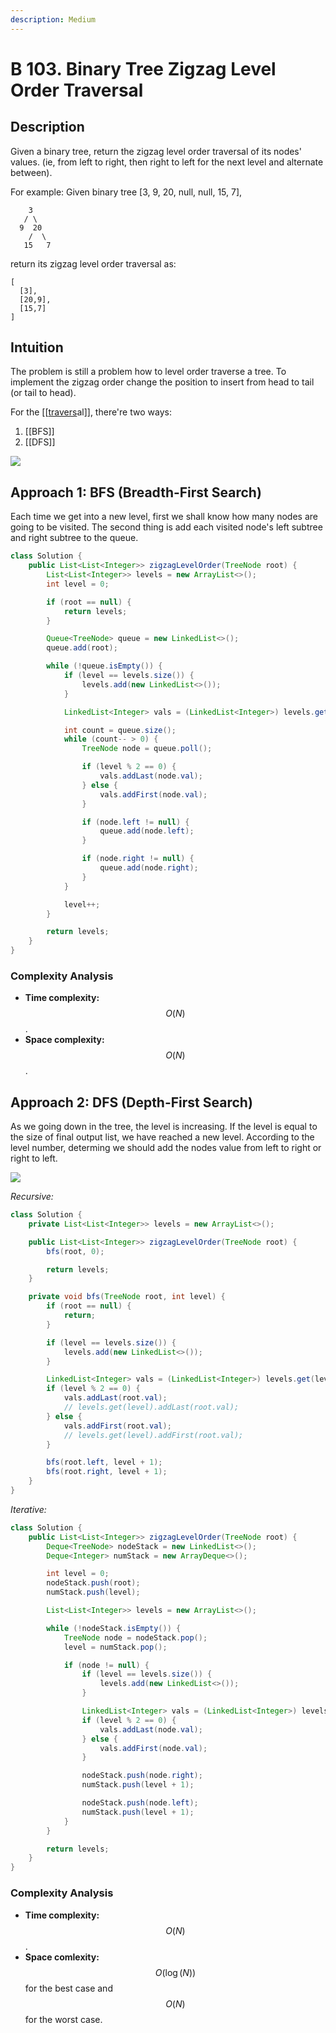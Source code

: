 ```yaml
---
description: Medium
---
```


# B 103. Binary Tree Zigzag Level Order Traversal

## Description

Given a binary tree, return the zigzag level order traversal of its nodes' values. \(ie, from left to right, then right to left for the next level and alternate between\).

For example: Given binary tree \[3, 9, 20, null, null, 15, 7\],

```text
    3
   / \
  9  20
    /  \
   15   7
```

return its zigzag level order traversal as:

```text
[
  [3],
  [20,9],
  [15,7]
]
```

## Intuition

The problem is still a problem how to level order traverse a tree. To implement the zigzag order change the position to insert from head to tail \(or tail to head\).

For the \[\[[travers](../../../tree-traversal.md)al\]\], there're two ways: 

1. \[\[BFS\]\]
2. \[\[DFS\]\]

![](../../../.gitbook/assets/image%20%28142%29.png)

## Approach 1: BFS \(Breadth-First Search\)

Each time we get into a new level, first we shall know how many nodes are going to be visited. The second thing is add each visited node's left subtree and right subtree to the queue.

```java
class Solution {
    public List<List<Integer>> zigzagLevelOrder(TreeNode root) {
        List<List<Integer>> levels = new ArrayList<>();
        int level = 0;

        if (root == null) {
            return levels;
        }

        Queue<TreeNode> queue = new LinkedList<>();
        queue.add(root);

        while (!queue.isEmpty()) {
            if (level == levels.size()) {
                levels.add(new LinkedList<>());
            }

            LinkedList<Integer> vals = (LinkedList<Integer>) levels.get(level);

            int count = queue.size();
            while (count-- > 0) {
                TreeNode node = queue.poll();

                if (level % 2 == 0) {
                    vals.addLast(node.val);
                } else {
                    vals.addFirst(node.val);
                }

                if (node.left != null) {
                    queue.add(node.left);
                }

                if (node.right != null) {
                    queue.add(node.right);
                }
            }

            level++;
        }

        return levels;
    }
}
```

### Complexity Analysis

* **Time complexity:** $$O(N)$$.
* **Space complexity:** $$O(N)$$.

## Approach 2: DFS \(Depth-First Search\)

As we going down in the tree, the level is increasing. If the level is equal to the size of final output list, we have reached a new level. According to the level number, determing we should add the nodes value from left to right or right to left.

![](../../../.gitbook/assets/image%20%28141%29.png)

_Recursive:_

```java
class Solution {
    private List<List<Integer>> levels = new ArrayList<>();

    public List<List<Integer>> zigzagLevelOrder(TreeNode root) {
        bfs(root, 0);

        return levels;
    }

    private void bfs(TreeNode root, int level) {
        if (root == null) {
            return;
        }

        if (level == levels.size()) {
            levels.add(new LinkedList<>());
        }

        LinkedList<Integer> vals = (LinkedList<Integer>) levels.get(level);
        if (level % 2 == 0) {
            vals.addLast(root.val);
            // levels.get(level).addLast(root.val);
        } else {
            vals.addFirst(root.val);
            // levels.get(level).addFirst(root.val);
        }

        bfs(root.left, level + 1);
        bfs(root.right, level + 1);
    }
}
```

_Iterative:_

```java
class Solution {
    public List<List<Integer>> zigzagLevelOrder(TreeNode root) {
        Deque<TreeNode> nodeStack = new LinkedList<>();
        Deque<Integer> numStack = new ArrayDeque<>();

        int level = 0;
        nodeStack.push(root);
        numStack.push(level);

        List<List<Integer>> levels = new ArrayList<>();

        while (!nodeStack.isEmpty()) {
            TreeNode node = nodeStack.pop();
            level = numStack.pop();

            if (node != null) {
                if (level == levels.size()) {
                    levels.add(new LinkedList<>());
                }

                LinkedList<Integer> vals = (LinkedList<Integer>) levels.get(level);
                if (level % 2 == 0) {
                    vals.addLast(node.val);
                } else {
                    vals.addFirst(node.val);
                }

                nodeStack.push(node.right);
                numStack.push(level + 1);

                nodeStack.push(node.left);
                numStack.push(level + 1);
            }
        }

        return levels;
    }
}
```

### Complexity Analysis

* **Time complexity:** $$O(N)$$.
* **Space comlexity:** $$O(\log(N))$$ for the best case and $$O(N)$$ for the worst case.

